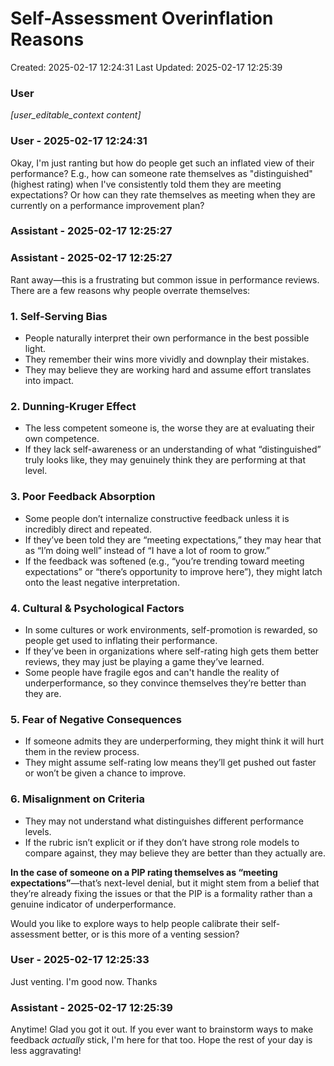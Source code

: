 # Self-Assessment Overinflation Reasons

Created: 2025-02-17 12:24:31
Last Updated: 2025-02-17 12:25:39

### User

*[user_editable_context content]*

### User - 2025-02-17 12:24:31

Okay, I'm just ranting but how do people get such an inflated view of their performance? E.g., how can someone rate themselves as "distinguished" (highest rating) when I've consistently told them  they are meeting expectations? Or how can they rate themselves as meeting when they are currently on a performance improvement plan? 

### Assistant - 2025-02-17 12:25:27



### Assistant - 2025-02-17 12:25:27

Rant away—this is a frustrating but common issue in performance reviews. There are a few reasons why people overrate themselves:

### 1. **Self-Serving Bias**
   - People naturally interpret their own performance in the best possible light.
   - They remember their wins more vividly and downplay their mistakes.
   - They may believe they are working hard and assume effort translates into impact.

### 2. **Dunning-Kruger Effect**
   - The less competent someone is, the worse they are at evaluating their own competence.
   - If they lack self-awareness or an understanding of what “distinguished” truly looks like, they may genuinely think they are performing at that level.

### 3. **Poor Feedback Absorption**
   - Some people don’t internalize constructive feedback unless it is incredibly direct and repeated.
   - If they’ve been told they are “meeting expectations,” they may hear that as “I’m doing well” instead of “I have a lot of room to grow.”
   - If the feedback was softened (e.g., “you’re trending toward meeting expectations” or “there’s opportunity to improve here”), they might latch onto the least negative interpretation.

### 4. **Cultural & Psychological Factors**
   - In some cultures or work environments, self-promotion is rewarded, so people get used to inflating their performance.
   - If they’ve been in organizations where self-rating high gets them better reviews, they may just be playing a game they’ve learned.
   - Some people have fragile egos and can't handle the reality of underperformance, so they convince themselves they’re better than they are.

### 5. **Fear of Negative Consequences**
   - If someone admits they are underperforming, they might think it will hurt them in the review process.
   - They might assume self-rating low means they’ll get pushed out faster or won’t be given a chance to improve.

### 6. **Misalignment on Criteria**
   - They may not understand what distinguishes different performance levels.
   - If the rubric isn’t explicit or if they don’t have strong role models to compare against, they may believe they are better than they actually are.

**In the case of someone on a PIP rating themselves as “meeting expectations”**—that’s next-level denial, but it might stem from a belief that they’re already fixing the issues or that the PIP is a formality rather than a genuine indicator of underperformance.

Would you like to explore ways to help people calibrate their self-assessment better, or is this more of a venting session?

### User - 2025-02-17 12:25:33

Just venting. I'm good now. Thanks

### Assistant - 2025-02-17 12:25:39

Anytime! Glad you got it out. If you ever want to brainstorm ways to make feedback *actually* stick, I'm here for that too. Hope the rest of your day is less aggravating!

